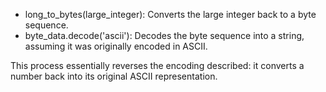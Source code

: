 - long_to_bytes(large_integer): Converts the large integer back to a byte sequence.
- byte_data.decode('ascii'): Decodes the byte sequence into a string, assuming it was originally encoded in ASCII.

This process essentially reverses the encoding described: it converts a number back into its original ASCII representation.